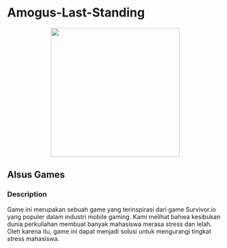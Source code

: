 # Amogus-Last-Standing
<p align="center">
  <img width="300" height="300" src="https://user-images.githubusercontent.com/88318140/204773382-02bd3283-4bf3-4b30-b2dd-499a07a8f779.png">
</p>

## Alsus Games
### Description
Game ini merupakan sebuah game yang terinspirasi dari game Survivor.io yang populer dalam industri mobile gaming. Kami melihat bahwa kesibukan dunia perkuliahan membuat banyak mahasiswa merasa stress dan lelah. Oleh karena itu, game ini dapat menjadi solusi untuk mengurangi tingkat stress mahasiswa.
